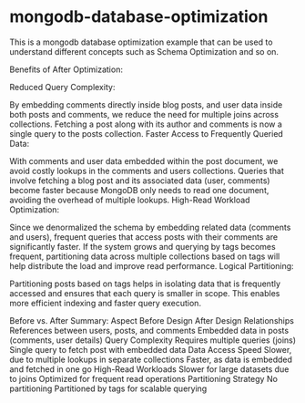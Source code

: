 # mongodb-database-optimization
This is a mongodb database optimization example that can be used to understand different concepts such as Schema Optimization and so on.



Benefits of After Optimization:

Reduced Query Complexity:

By embedding comments directly inside blog posts, and user data inside both posts and comments, we reduce the need for multiple joins across collections.
Fetching a post along with its author and comments is now a single query to the posts collection.
Faster Access to Frequently Queried Data:

With comments and user data embedded within the post document, we avoid costly lookups in the comments and users collections.
Queries that involve fetching a blog post and its associated data (user, comments) become faster because MongoDB only needs to read one document, avoiding the overhead of multiple lookups.
High-Read Workload Optimization:

Since we denormalized the schema by embedding related data (comments and users), frequent queries that access posts with their comments are significantly faster.
If the system grows and querying by tags becomes frequent, partitioning data across multiple collections based on tags will help distribute the load and improve read performance.
Logical Partitioning:

Partitioning posts based on tags helps in isolating data that is frequently accessed and ensures that each query is smaller in scope. This enables more efficient indexing and faster query execution.



Before vs. After Summary:
Aspect	Before Design	After Design
Relationships	References between users, posts, and comments	Embedded data in posts (comments, user details)
Query Complexity	Requires multiple queries (joins)	Single query to fetch post with embedded data
Data Access Speed	Slower, due to multiple lookups in separate collections	Faster, as data is embedded and fetched in one go
High-Read Workloads	Slower for large datasets due to joins	Optimized for frequent read operations
Partitioning Strategy	No partitioning	Partitioned by tags for scalable querying